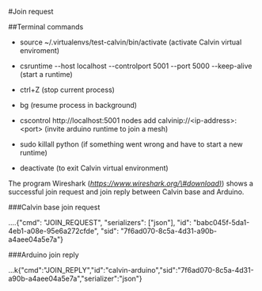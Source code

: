 #Join request

##Terminal commands

-   source \~/.virtualenvs/test-calvin/bin/activate (activate Calvin
    virtual enviroment)

-   csruntime --host localhost --controlport 5001 --port 5000
    --keep-alive (start a runtime)

-   ctrl+Z (stop current process)

-   bg (resume process in background)

-   cscontrol http://localhost:5001 nodes add
    calvinip://&lt;ip-address&gt;:&lt;port&gt; (invite arduino runtime
    to join a mesh)

-   sudo killall python (if something went wrong and have to start a
    new runtime)

-   deactivate (to exit Calvin virtual environment)

The program Wireshark
([*https://www.wireshark.org/\#download)*](https://www.wireshark.org/#download))
shows a successful join request and join reply between Calvin base and
Arduino.

###Calvin base join request

....{"cmd": "JOIN\_REQUEST", "serializers": \["json"\], "id":
"babc045f-5da1-4eb1-a08e-95e6a272cfde", "sid":
"7f6ad070-8c5a-4d31-a90b-a4aee04a5e7a"}

###Arduino join reply

...k{"cmd":"JOIN\_REPLY","id":"calvin-arduino","sid":"7f6ad070-8c5a-4d31-a90b-a4aee04a5e7a","serializer":"json"}